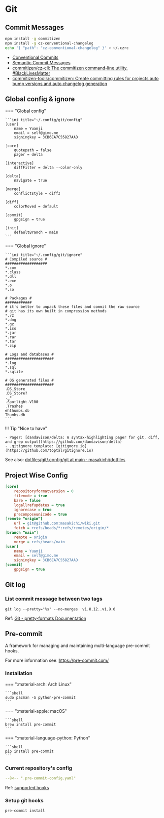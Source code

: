 # Git

## Commit Messages

```bash
npm install -g commitizen
npm install -g cz-conventional-changelog
echo '{ "path": "cz-conventional-changelog" }' > ~/.czrc
```

- [Conventional Commits](https://www.conventionalcommits.org/en/v1.0.0/)
- [Semantic Commit Messages](https://gist.github.com/joshbuchea/6f47e86d2510bce28f8e7f42ae84c716)
- [commitizen/cz-cli: The commitizen command-line utility. #BlackLivesMatter](https://github.com/commitizen/cz-cli#making-your-repo-commitizen-friendly)
- [commitizen-tools/commitizen: Create committing rules for projects auto bump versions and auto changelog generation](https://github.com/commitizen-tools/commitizen)

## Global config & ignore

=== "Global config"

    ```ini title="~/.config/git/config"
    [user]
        name = Yuanji
        email = self@gimo.me
        signingkey = 3CB6EA7C55827AAD

    [core]
        quotepath = false
        pager = delta

    [interactive]
        diffFilter = delta --color-only

    [delta]
        navigate = true

    [merge]
        conflictstyle = diff3

    [diff]
        colorMoved = default

    [commit]
        gpgsign = true

    [init]
        defaultBranch = main
    ```

=== "Global ignore"

    ```ini title="~/.config/git/ignore"
    # Compiled source #
    ###################
    *.com
    *.class
    *.dll
    *.exe
    *.o
    *.so

    # Packages #
    ############
    # it's better to unpack these files and commit the raw source
    # git has its own built in compression methods
    *.7z
    *.dmg
    *.gz
    *.iso
    *.jar
    *.rar
    *.tar
    *.zip

    # Logs and databases #
    ######################
    *.log
    *.sql
    *.sqlite

    # OS generated files #
    ######################
    .DS_Store
    .DS_Store?
    ._*
    .Spotlight-V100
    .Trashes
    ehthumbs.db
    Thumbs.db
    ```

!!! Tip "Nice to have"

    - Pager: [dandavison/delta: A syntax-highlighting pager for git, diff, and grep output](https://github.com/dandavison/delta)
    - .gitignore template: [gitignore.io](https://github.com/toptal/gitignore.io)

See also: [dotfiles/git/.config/git at main · masakichi/dotfiles](https://github.com/masakichi/dotfiles/tree/main/git/.config/git)

## Project Wise Config

```ini title=".git/config"
[core]
	repositoryformatversion = 0
	filemode = true
	bare = false
	logallrefupdates = true
	ignorecase = true
	precomposeunicode = true
[remote "origin"]
	url = git@github.com:masakichi/wiki.git
	fetch = +refs/heads/*:refs/remotes/origin/*
[branch "main"]
	remote = origin
	merge = refs/heads/main
[user]
	name = Yuanji
	email = self@gimo.me
	signingkey = 3CB6EA7C55827AAD
[commit]
	gpgsign = true
```

## Git log

### List commit message between two tags

```shell
git log --pretty="%s" --no-merges  v1.8.12..v1.9.0
```

Ref: [Git - pretty-formats Documentation](https://git-scm.com/docs/pretty-formats)

## Pre-commit

A framework for managing and maintaining multi-language pre-commit hooks.

For more information see: https://pre-commit.com/

### Installation

=== ":material-arch: Arch Linux"

    ```shell
    sudo pacman -S python-pre-commit
    ```

=== ":material-apple: macOS"

    ```shell
    brew install pre-commit
    ```

=== ":material-language-python: Python"

    ```shell
    pip install pre-commit
    ```

### Current repository's config

```yaml title=".pre-commit-config.yaml"
--8<-- ".pre-commit-config.yaml"
```

Ref: [supported hooks](https://pre-commit.com/hooks.html)

### Setup git hooks

```shell
pre-commit install
```
